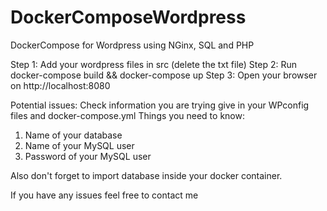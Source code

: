 # DockerComposeWordpress
DockerCompose for Wordpress using NGinx, SQL and PHP

Step 1: Add your wordpress files in src (delete the txt file)
Step 2: Run docker-compose build && docker-compose up
Step 3: Open your browser on http://localhost:8080

Potential issues:
Check information you are trying give in your WPconfig files and docker-compose.yml 
Things you need to know:
1. Name of your database
2. Name of your MySQL user
3. Password of your MySQL user

Also don't forget to import database inside your docker container.


If you have any issues feel free to contact me